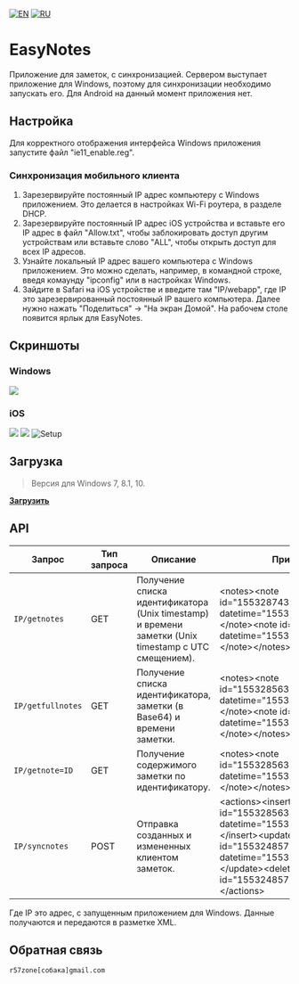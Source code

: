 [![EN](https://user-images.githubusercontent.com/9499881/33184537-7be87e86-d096-11e7-89bb-f3286f752bc6.png)](https://github.com/r57zone/eNotes/) 
[![RU](https://user-images.githubusercontent.com/9499881/27683795-5b0fbac6-5cd8-11e7-929c-057833e01fb1.png)](https://github.com/r57zone/eNotes/blob/master/README.RU.md) 
# EasyNotes
Приложение для заметок, с синхронизацией. Сервером выступает приложение для Windows, поэтому для синхронизации необходимо запускать его. Для Android на данный момент приложения нет.

## Настройка
Для корректного отображения интерфейса Windows приложения запустите файл "ie11_enable.reg".

### Синхронизация мобильного клиента
1. Зарезервируйте постоянный IP адрес компьютеру с Windows приложением. Это делается в настройках Wi-Fi роутера, в разделе DHCP.
2. Зарезервируйте постоянный IP адрес iOS устройства и вставьте его IP адрес в файл "Allow.txt", чтобы заблокировать доступ другим устройствам или вставьте слово "ALL", чтобы открыть доступ для всех IP адресов.
3. Узнайте локальный IP адрес вашего компьютера с Windows приложением. Это можно сделать, например, в командной строке, введя комаунду "ipconfig" или в настройках Windows.
4. Зайдите в Safari на iOS устройстве и введите там "IP/webapp", где IP это зарезервированный постоянный IP вашего компьютера. Далее нужно нажать "Поделиться" -> "На экран Домой". На рабочем столе появится ярлык для EasyNotes.

## Скриншоты
### Windows
![](https://user-images.githubusercontent.com/9499881/54496678-ad271b80-490b-11e9-89b4-6a87ba156e43.PNG)

### iOS
![](https://user-images.githubusercontent.com/9499881/54852979-e1ce1500-4d07-11e9-8c0a-91dca563fcf7.PNG)
![](https://user-images.githubusercontent.com/9499881/54852821-6ff5cb80-4d07-11e9-889f-2858175af05a.PNG)
![Setup](https://user-images.githubusercontent.com/9499881/54852962-d2e76280-4d07-11e9-841a-06d50fafb3c4.gif)

## Загрузка
>Версия для Windows 7, 8.1, 10.

**[Загрузить](https://github.com/r57zone/eNotes/releases)**

## API
| Запрос | Тип запроса | Описание | Пример |
| ------------- | ------------- | ------------- | ------------- |
| `IP/getnotes` | GET | Получение списка идентификатора (Unix timestamp) и времени заметки (Unix timestamp с UTC смещением). | &lt;notes&gt;&lt;note id="1553287432" datetime="1553301832"&gt;&lt;/note&gt;&lt;note id="1553287428" datetime="1553301828"&gt;&lt;/note&gt;&lt;/notes&gt; |
| `IP/getfullnotes` | GET | Получение списка идентификатора, заметки (в Base64) и времени заметки. | &lt;notes&gt;&lt;note id="1553285632" datetime="1553300032"&gt;Mw==&lt;/note&gt;&lt;note id="1553248570" datetime="1553262970"&gt;Mg==&lt;/note&gt;&lt;/notes&gt; |
| `IP/getnote=ID` | GET | Получение содержимого заметки по идентификатору. | &lt;notes&gt;&lt;note id="1553285632" datetime="1553300032"&gt;Mw==&lt;/note&gt;&lt;/notes&gt; |
| `IP/syncnotes` | POST | Отправка созданных и измененных клиентом заметок. | &lt;actions&gt;&lt;insert id="1553285632" datetime="1553300032"&gt;Mw==&lt;/insert&gt;&lt;update id="1553248570" datetime="1553262970"&gt;Mg==&lt;/update&gt;&lt;delete id="1553248570"&gt;&lt;/delete&gt;&lt;/actions&gt; |

Где IP это адрес, с запущенным приложением для Windows. Данные получаются и передаются в разметке XML.

## Обратная связь
`r57zone[собака]gmail.com`